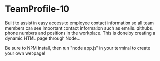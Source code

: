 # TeamProfile-10

Built to assist in easy access to employee contact information so all team members can see important contact information such as emails, githubs, phone numbers and positions in the workplace. This is done by creating a dynamic HTML page through Node...

Be sure to NPM install, then run "node app.js" in your terminal to create your own webpage!

